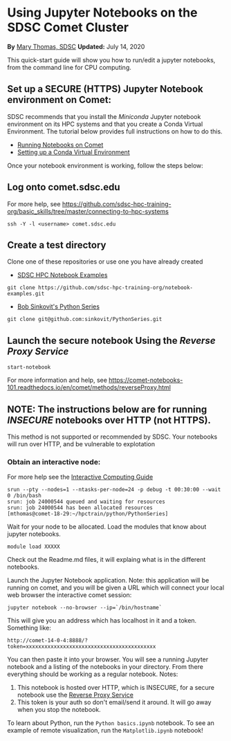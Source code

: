 # Using Jupyter Notebooks on the SDSC Comet Cluster
**By** [Mary Thomas, SDSC](https://www.sdsc.edu/research/researcher_spotlight/thomas_mary.html)
**Updated:**  July 14, 2020

This quick-start guide will show you how to run/edit a jupyter notebooks, from the command line for CPU computing. 

## Set up a SECURE (HTTPS) Jupyter Notebook environment on Comet:

SDSC recommends that you install the *Miniconda* Jupyter notebook environment on its HPC systems and that you create a Conda Virtual Environment. The tutorial below provides full instructions on how to do this.
* [Running Notebooks on Comet](https://comet-notebooks-101.readthedocs.io/en/comet/index.html)
* [Setting up a Conda Virtual Environment](https://comet-notebooks-101.readthedocs.io/en/comet/prerequisites.html#setup-a-conda-virtual-environment)

Once your notebook environment is working, follow the steps below:

## Log onto comet.sdsc.edu  
For more help, see https://github.com/sdsc-hpc-training-org/basic_skills/tree/master/connecting-to-hpc-systems
```
ssh -Y -l <username> comet.sdsc.edu
```

## Create a test directory
Clone one of these repositories or use one you have already created
* [SDSC HPC Notebook Examples](https://github.com/sdsc-hpc-training-org/notebook-examples)
```
git clone https://github.com/sdsc-hpc-training-org/notebook-examples.git
```

* [Bob Sinkovit's Python Series](https://github.com/sinkovit/PythonSeries)
```
git clone git@github.com:sinkovit/PythonSeries.git
```
## Launch the secure notebook Using the *Reverse Proxy Service*
```
start-notebook
```
For more information and help, see https://comet-notebooks-101.readthedocs.io/en/comet/methods/reverseProxy.html

## NOTE: The instructions below are for running *INSECURE* notebooks over HTTP (not HTTPS).
This method is not supported or recommended by SDSC. Your notebooks will run over HTTP, and be vulnerable to explotation

### Obtain an interactive node:
For more help see the [Interactive Computing Guide](https://github.com/sdsc-hpc-training-org/basic_skills/tree/master/interactive_computing)

```
srun --pty --nodes=1 --ntasks-per-node=24 -p debug -t 00:30:00 --wait 0 /bin/bash
srun: job 24000544 queued and waiting for resources
srun: job 24000544 has been allocated resources
[mthomas@comet-18-29:~/hpctrain/python/PythonSeries] 
```
Wait for your node to be allocated.
Load the  modules that know  about jupyter notebooks.
```
module load XXXXX
```
Check out the Readme.md files, it will explaing what is in the different notebooks.

Launch the Jupyter Notebook application. 
Note: this application will be running on comet, and you will be given a URL which will connect your local web browser the interactive comet session:
```
jupyter notebook --no-browser --ip=`/bin/hostname`
```
This will give you an address which has localhost in it and a token. Something
like:
```
http://comet-14-0-4:8888/?token=xxxxxxxxxxxxxxxxxxxxxxxxxxxxxxxxxxxxxxxxxx
```
You can then paste it into your browser. You will see a running Jupyter
notebook and a listing of the notebooks in your directory. From there everything should be working as a regular notebook.
Notes:
1. This notebook is hosted over HTTP, which is INSECURE, for a secure notebook use the [Reverse Proxy Service](https://comet-notebooks-101.readthedocs.io/en/comet/methods/reverseProxy.html)
2. This token is your auth so don't email/send it around. It will go away when you stop the notebook. 

To learn about Python, run the ```Python basics.ipynb```   notebook.
To see an example of remote visualization, run the  ```Matplotlib.ipynb```  notebook!



